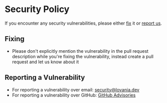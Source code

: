 # Security Policy

If you encounter any security vulnerabilities, please either [fix](https://github.com/Lovania-Networking-and-Software/Memplex/edit/main/SECURITY.md#fixing) it or [report us](https://github.com/Lovania-Networking-and-Software/Memplex/edit/main/SECURITY.md#reporting-a-vulnerability).

## Fixing
- Please don't explicitly mention the vulnerability in the pull request description while you're fixing the vulnerability, instead create a pull request and let us know about it

## Reporting a Vulnerability
- For reporting a vulnerability over email: security@lovania.dev
- For reporting a vulnerability over GitHub: [GitHub Advisories](https://github.com/Lovania-Networking-and-Software/Memplex/security/advisories)
